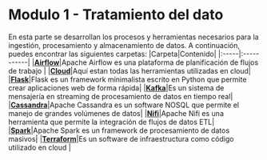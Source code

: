 # Modulo 1 - Tratamiento del dato
En esta parte se desarrollan los procesos y herramientas necesarios para la ingestión, procesamiento y almacenamiento de datos.
A continuación, puedes encontrar las siguientes carpetas:
|Carpeta|Contenido|
|:-----|:-----------|
|__[Airflow](Airflow/)__|Apache Airflow es una plataforma de planificación de flujos de trabajo |
|__[Cloud](Cloud/)__|Aquí estan todas las herramientas utilizadas en cloud|
|__[Flask](Flask/)__|Flask es un framework minimalista escrito en Python que permite crear aplicaciones web de forma rápida|
|__[Kafka](Kafka/)__|Es un sistema de mensajería en streaming de procesamiento de datos en tiempo real|
|__[Cassandra](Cassandra/)__|Apache Cassandra es un software NOSQL que permite el manejo de grandes volúmenes de datos|
|__[Nifi](Nifi/)__|Apache Nifi es una herramienta que permite la integración de flujos de datos ETL|
|__[Spark](Spark/)__|Apache Spark es un framework de procesamiento de datos masivos|
|__[Terraform](Terraform/)__|Es un software de infraestructura como código utilizado en cloud |